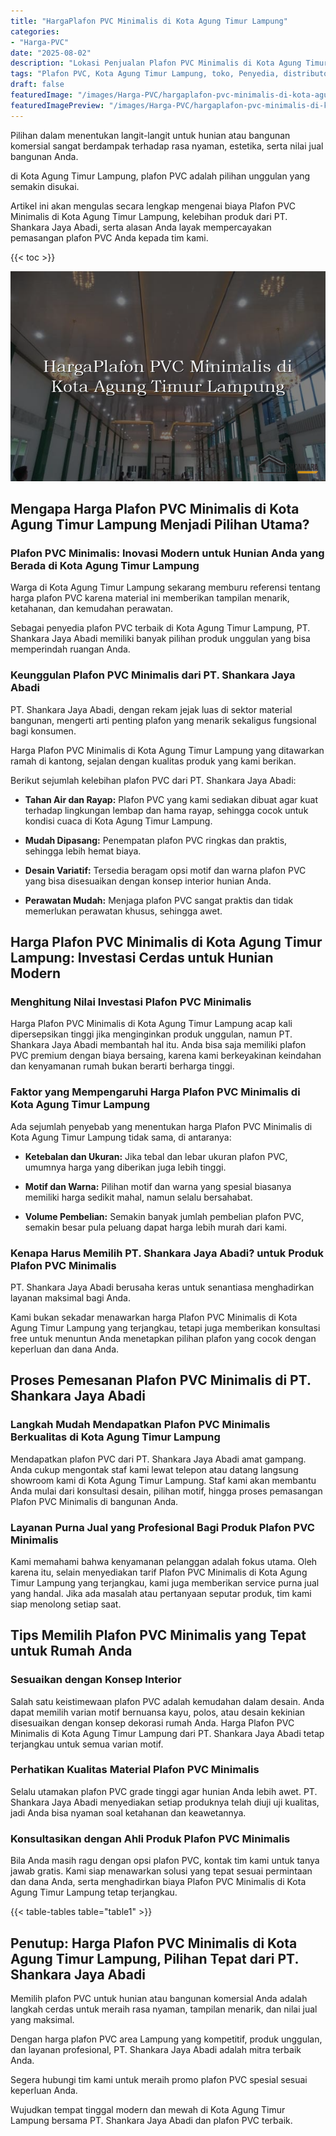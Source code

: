 ```yaml
---
title: "HargaPlafon PVC Minimalis di Kota Agung Timur Lampung"
categories:
- "Harga-PVC"
date: "2025-08-02"
description: "Lokasi Penjualan Plafon PVC Minimalis di Kota Agung Timur Lampung untuk tempat tinggal, office, dan gerai. Panel unggulan, pilihan motif, warna modern, beserta servis instalasi oleh teknisi berpengalaman dan jaminan resmi!|Jasa penyediaan Plafon PVC Minimalis di Kota Agung Timur Lampung bagi keperluan tempat tinggal, kantor, atau toko, beserta material unggulan dan instalasi oleh teknisi ahli dan garansi resmi.|Solusi Plafon PVC Minimalis di Kota Agung Timur Lampung yang andal untuk rumah, kantor, dan ritel, bersama material terbaik dan instalasi oleh teknisi ahli dan kepastian resmi.|Penjualan Plafon PVC Minimalis di Kota Agung Timur Lampung untuk rumah, perkantoran, serta ritel, beserta material berkualitas dan penempatan oleh teknisi berpengalaman, disertai dengan jaminan resmi.}"
tags: "Plafon PVC, Kota Agung Timur Lampung, toko, Penyedia, distributor"
draft: false
featuredImage: "/images/Harga-PVC/hargaplafon-pvc-minimalis-di-kota-agung-timur-lampung.png"
featuredImagePreview: "/images/Harga-PVC/hargaplafon-pvc-minimalis-di-kota-agung-timur-lampung.png"
---
```


Pilihan dalam menentukan langit-langit untuk hunian atau bangunan komersial sangat berdampak terhadap rasa nyaman, estetika, serta nilai jual bangunan Anda.

di Kota Agung Timur Lampung, plafon PVC adalah pilihan unggulan yang semakin disukai.

Artikel ini akan mengulas secara lengkap mengenai biaya Plafon PVC Minimalis di Kota Agung Timur Lampung, kelebihan produk dari PT. Shankara Jaya Abadi, serta alasan Anda layak mempercayakan pemasangan plafon PVC Anda kepada tim kami.

{{< toc >}}

![HargaPlafon PVC Minimalis di Kota Agung Timur Lampung](/images/Harga-PVC/HargaPlafon-PVC-Minimalis-di-Kota-Agung-Timur-Lampung.png)

## Mengapa Harga Plafon PVC Minimalis di Kota Agung Timur Lampung Menjadi Pilihan Utama?

### Plafon PVC Minimalis: Inovasi Modern untuk Hunian Anda yang Berada di Kota Agung Timur Lampung

Warga di Kota Agung Timur Lampung sekarang memburu referensi tentang harga plafon PVC karena material ini memberikan tampilan menarik, ketahanan, dan kemudahan perawatan.

Sebagai penyedia plafon PVC terbaik di Kota Agung Timur Lampung, PT. Shankara Jaya Abadi memiliki banyak pilihan produk unggulan yang bisa memperindah ruangan Anda.

### Keunggulan Plafon PVC Minimalis dari PT. Shankara Jaya Abadi

PT. Shankara Jaya Abadi, dengan rekam jejak luas di sektor material bangunan, mengerti arti penting plafon yang menarik sekaligus fungsional bagi konsumen.

Harga Plafon PVC Minimalis di Kota Agung Timur Lampung yang ditawarkan ramah di kantong, sejalan dengan kualitas produk yang kami berikan.

Berikut sejumlah kelebihan plafon PVC dari PT. Shankara Jaya Abadi:

- **Tahan Air dan Rayap:** Plafon PVC yang kami sediakan dibuat agar kuat terhadap lingkungan lembap dan hama rayap, sehingga cocok untuk kondisi cuaca di Kota Agung Timur Lampung.

- **Mudah Dipasang:** Penempatan plafon PVC ringkas dan praktis, sehingga lebih hemat biaya.

- **Desain Variatif:** Tersedia beragam opsi motif dan warna plafon PVC yang bisa disesuaikan dengan konsep interior hunian Anda.

- **Perawatan Mudah:** Menjaga plafon PVC sangat praktis dan tidak memerlukan perawatan khusus, sehingga awet.

## Harga Plafon PVC Minimalis di Kota Agung Timur Lampung: Investasi Cerdas untuk Hunian Modern

### Menghitung Nilai Investasi Plafon PVC Minimalis

Harga Plafon PVC Minimalis di Kota Agung Timur Lampung acap kali dipersepsikan tinggi jika menginginkan produk unggulan, namun PT. Shankara Jaya Abadi membantah hal itu. Anda bisa saja memiliki plafon PVC premium dengan biaya bersaing, karena kami berkeyakinan keindahan dan kenyamanan rumah bukan berarti berharga tinggi.

### Faktor yang Mempengaruhi Harga Plafon PVC Minimalis di Kota Agung Timur Lampung

Ada sejumlah penyebab yang menentukan harga Plafon PVC Minimalis di Kota Agung Timur Lampung tidak sama, di antaranya:

- **Ketebalan dan Ukuran:** Jika tebal dan lebar ukuran plafon PVC, umumnya harga yang diberikan juga lebih tinggi.

- **Motif dan Warna:** Pilihan motif dan warna yang spesial biasanya memiliki harga sedikit mahal, namun selalu bersahabat.

- **Volume Pembelian:** Semakin banyak jumlah pembelian plafon PVC, semakin besar pula peluang dapat harga lebih murah dari kami.

### Kenapa Harus Memilih PT. Shankara Jaya Abadi? untuk Produk Plafon PVC Minimalis

PT. Shankara Jaya Abadi berusaha keras untuk senantiasa menghadirkan layanan maksimal bagi Anda.

Kami bukan sekadar menawarkan harga Plafon PVC Minimalis di Kota Agung Timur Lampung yang terjangkau, tetapi juga memberikan konsultasi free untuk menuntun Anda menetapkan pilihan plafon yang cocok dengan keperluan dan dana Anda.

## Proses Pemesanan Plafon PVC Minimalis di PT. Shankara Jaya Abadi

### Langkah Mudah Mendapatkan Plafon PVC Minimalis Berkualitas di Kota Agung Timur Lampung

Mendapatkan plafon PVC dari PT. Shankara Jaya Abadi amat gampang. Anda cukup mengontak staf kami lewat telepon atau datang langsung showroom kami di Kota Agung Timur Lampung. Staf kami akan membantu Anda mulai dari konsultasi desain, pilihan motif, hingga proses pemasangan Plafon PVC Minimalis di bangunan Anda.

### Layanan Purna Jual yang Profesional Bagi Produk Plafon PVC Minimalis

Kami memahami bahwa kenyamanan pelanggan adalah fokus utama. Oleh karena itu, selain menyediakan tarif Plafon PVC Minimalis di Kota Agung Timur Lampung yang terjangkau, kami juga memberikan service purna jual yang handal. Jika ada masalah atau pertanyaan seputar produk, tim kami siap menolong setiap saat.

## Tips Memilih Plafon PVC Minimalis yang Tepat untuk Rumah Anda

### Sesuaikan dengan Konsep Interior

Salah satu keistimewaan plafon PVC adalah kemudahan dalam desain. Anda dapat memilih varian motif bernuansa kayu, polos, atau desain kekinian disesuaikan dengan konsep dekorasi rumah Anda. Harga Plafon PVC Minimalis di Kota Agung Timur Lampung dari PT. Shankara Jaya Abadi tetap terjangkau untuk semua varian motif.

### Perhatikan Kualitas Material Plafon PVC Minimalis

Selalu utamakan plafon PVC grade tinggi agar hunian Anda lebih awet. PT. Shankara Jaya Abadi menyediakan setiap produknya telah diuji uji kualitas, jadi Anda bisa nyaman soal ketahanan dan keawetannya.

### Konsultasikan dengan Ahli Produk Plafon PVC Minimalis

Bila Anda masih ragu dengan opsi plafon PVC, kontak tim kami untuk tanya jawab gratis. Kami siap menawarkan solusi yang tepat sesuai permintaan dan dana Anda, serta menghadirkan biaya Plafon PVC Minimalis di Kota Agung Timur Lampung tetap terjangkau.

{{< table-tables table="table1" >}}

## Penutup: Harga Plafon PVC Minimalis di Kota Agung Timur Lampung, Pilihan Tepat dari PT. Shankara Jaya Abadi

Memilih plafon PVC untuk hunian atau bangunan komersial Anda adalah langkah cerdas untuk meraih rasa nyaman, tampilan menarik, dan nilai jual yang maksimal.

Dengan harga plafon PVC area Lampung yang kompetitif, produk unggulan, dan layanan profesional, PT. Shankara Jaya Abadi adalah mitra terbaik Anda.

Segera hubungi tim kami untuk meraih promo plafon PVC spesial sesuai keperluan Anda.

Wujudkan tempat tinggal modern dan mewah di Kota Agung Timur Lampung bersama PT. Shankara Jaya Abadi dan plafon PVC terbaik.
